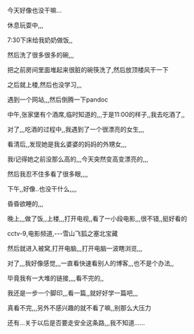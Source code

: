今天好像也没干嘛...

休息玩耍中,,,



7:30下床给我奶奶做饭,,

然后洗了很多很多的碗,,,

把之前房间里面堆起来很脏的碗筷洗了,然后放顶楼风干一下



之后就上楼,然后也没学习,,,

遇到一个网站,,,然后倒腾一下pandoc



中午,张家堡有个酒席,临时知道的,,,于是11:00的样子,,我去吃酒了,,

对了,,,吃酒的过程中,,我遇到了一个很漂亮的女生,,,

看清后,,发现她是我幺婆婆的妈妈的外甥女,,,

我i记得她之前没那么高的,,,今天突然变高变漂亮的,,,

然后我忍不住多看了很多眼,,,,



下午,,好像..也没干什么,,,,

昏昏欲睡的,,,



晚上,,,做了饭,,上楼,,,打开电视,,看了一小段电影,,,很不错,,挺好看的

cctv-9,电影频道,---雪山飞狐之塞北宝藏



然后就进入被窝,打开电脑,,,打开电脑一波瞎浏览,,,



对了,,,我好像感觉,,,一直看快速看别人的博客,,,也不是个办法,,

毕竟我有一大堆的链接,,,,看不完的,,

我还是一步一个脚印,,,看一篇,,就好好学一篇吧,,,

真看不完,,,另外不感兴趣的就不看了嘛,,别那么大压力

还有...关于以后是否要走安全这条路,,,我不知道......
